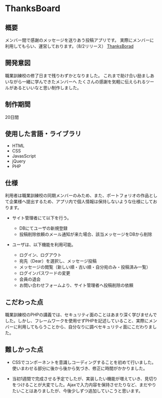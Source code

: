 # ThanksBoard

## 概要
メンバー間で感謝のメッセージを送りあう投稿アプリです。
実際にメンバーに利用してもらい、運営しております。（8/2リリース）
[ThanksBorad](https://lbsfe.mossan03.com/)

## 開発意図
職業訓練校の修了日まで残りわずかとなりました。
これまで助け合い励ましあいながら一緒に学んできたメンバーへ
たくさんの感謝を気軽に伝えられるツールがあるといいなと思い制作しました。

## 制作期間
20日間

## 使用した言語・ライブラリ
* HTML
* CSS
* JavasScript
* jQuery
* PHP

## 仕様
利用者は職業訓練校の同期メンバーのみため、また、ポートフォリオの作品として企業様へ提出するため、アプリ内で個人情報は保持しないような仕様にしております。

* サイト管理者にて以下を行う。
    * DBにてユーザの新規登録
    * 投稿削除依頼のメール通知が来た場合、該当メッセージをDBから削除

* ユーザは、以下機能を利用可能。
    * ログイン、ログアウト
    * 宛先（Dear）を選択し、メッセージ投稿
    * メッセージの閲覧（新しい順・古い順・自分宛のみ・投稿済み一覧）
    * ログインパスワードの変更
    * 会員の退会
    * お問い合わせフォームより、サイト管理者へ投稿削除の依頼

## こだわった点
職業訓練校のPHPの講義では、セキュリティ面のことはあまり深く学びませんでした。しかし、フレームワークを使用せずPHPを記述していること、実際にメンバーに利用してもらうことから、自分なりに調べセキュリティ面にこだわりました。
　
## 難しかった点
* CSSでコンポーネントを意識しコーディングすることを初めて行いました。使いまわせる部分に後から後から気づき、修正に時間がかかりました。

* 当初1週間で完成させる予定でしたが、実装したい機能が増えていき、見切りをつけることが大変でした。Ajaxで入力内容を保持させたりなど、まだやりたいことはありましたが、今後少しずつ追加していこうと思います。